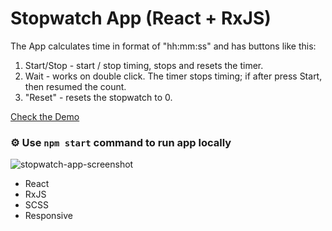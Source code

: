 # Stopwatch App (React + RxJS)

The App calculates time in format of "hh:mm:ss" and has buttons like this:

1. Start/Stop - start / stop timing, stops and resets the timer.
2. Wait - works on double click. The timer stops timing; if after press Start, then resumed the count.
3. "Reset" - resets the stopwatch to 0.

[Check the Demo](https://heimlee.github.io/stopwatch-app/)

### ⚙️ Use `npm start` command to run app locally

![stopwatch-app-screenshot](https://user-images.githubusercontent.com/43527919/117399180-99ced400-af08-11eb-96cc-42a762fe8201.png)

- React
- RxJS
- SCSS
- Responsive
